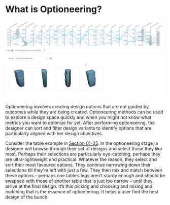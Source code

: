 # What is Optioneering?

![](../../.gitbook/assets/3-01_optioneering-example.png)

Optioneering involves creating design options that are not guided by outcomes while they are being created. Optioneering methods can be used to explore a design space quickly and when you might not know what metrics you want to optimize for yet. After performing optioneering, the designer can sort and filter design variants to identify options that are particularly aligned with her design objectives.

Consider the table example in [Section 01-05](../generative-design/examples-of-generative-design/01-05_an-example-of-generative-design.md). In the optioneering stage, a designer will browse through their set of designs and select those they like most. Perhaps their selections are particularly eye-catching, perhaps they are ultra-lightweight and practical. Whatever the reason, they select and sort their most favoured options. They continue narrowing down their selections till they're left with just a few. They then mix and match between these options – perhaps one table’s legs aren’t sturdy enough and should be swapped with those of another table that is just too narrow – until they arrive at the final design. It’s this picking and choosing and mixing and matching that is the essence of optioneering. It helps a user find the best design of the bunch.

